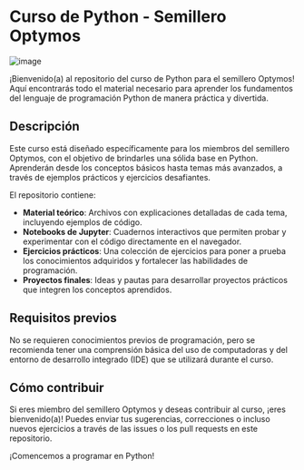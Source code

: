 # Curso de Python - Semillero Optymos

![image](https://github.com/ferminriv20/Curso_de_python_optymos/assets/134675488/900230ad-d32c-44af-be83-804f5608cca7)


¡Bienvenido(a) al repositorio del curso de Python para el semillero Optymos! Aquí encontrarás todo el material necesario para aprender los fundamentos del lenguaje de programación Python de manera práctica y divertida.

## Descripción

Este curso está diseñado específicamente para los miembros del semillero Optymos, con el objetivo de brindarles una sólida base en Python. Aprenderán desde los conceptos básicos hasta temas más avanzados, a través de ejemplos prácticos y ejercicios desafiantes.

El repositorio contiene:

- **Material teórico**: Archivos con explicaciones detalladas de cada tema, incluyendo ejemplos de código.
- **Notebooks de Jupyter**: Cuadernos interactivos que permiten probar y experimentar con el código directamente en el navegador.
- **Ejercicios prácticos**: Una colección de ejercicios para poner a prueba los conocimientos adquiridos y fortalecer las habilidades de programación.
- **Proyectos finales**: Ideas y pautas para desarrollar proyectos prácticos que integren los conceptos aprendidos.

## Requisitos previos

No se requieren conocimientos previos de programación, pero se recomienda tener una comprensión básica del uso de computadoras y del entorno de desarrollo integrado (IDE) que se utilizará durante el curso.

## Cómo contribuir

Si eres miembro del semillero Optymos y deseas contribuir al curso, ¡eres bienvenido(a)! Puedes enviar tus sugerencias, correcciones o incluso nuevos ejercicios a través de las issues o los pull requests en este repositorio.

¡Comencemos a programar en Python!
